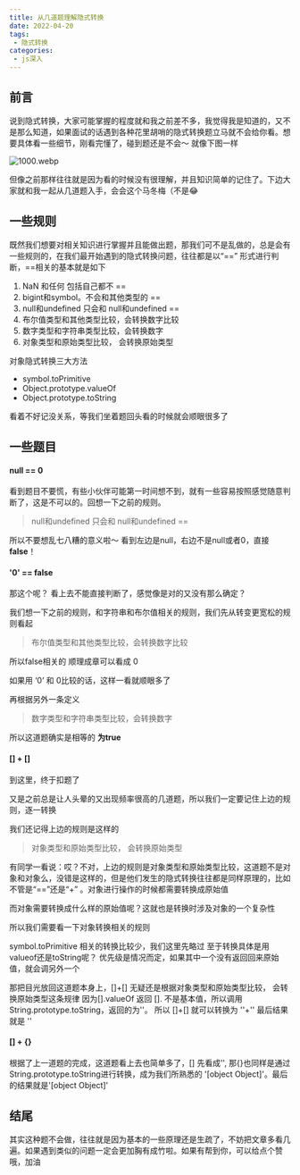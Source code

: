 ```yaml
---
title: 从几道题理解隐式转换
date: 2022-04-20
tags:
 - 隐式转换
categories: 
 - js深入
---
```





## 前言
 
说到隐式转换，大家可能掌握的程度就和我之前差不多，我觉得我是知道的，又不是那么知道，如果面试的话遇到各种花里胡哨的隐式转换题立马就不会给你看。想要具体看一些细节，刚看完懂了，碰到题还是不会～ 就像下图一样


![1000.webp](https://p6-juejin.byteimg.com/tos-cn-i-k3u1fbpfcp/b9258bcc52fa4086acf0102e3de2cc4b~tplv-k3u1fbpfcp-watermark.image?)


但像之前那样往往就是因为看的时候没有很理解，并且知识简单的记住了。下边大家就和我一起从几道题入手，会会这个马冬梅（不是😂


## 一些规则

既然我们想要对相关知识进行掌握并且能做出题，那我们可不是乱做的，总是会有一些规则的，在我们最开始遇到的隐式转换问题，往往都是以“==” 形式进行判断，==相关的基本就是如下

1. NaN 和任何 包括自己都不 ==
2. bigint和symbol。不会和其他类型的 ==
3. null和undefined 只会和 null和undefined ==
4. 布尔值类型和其他类型比较，会转换数字比较
5. 数字类型和字符串类型比较，会转换数字
6. 对象类型和原始类型比较， 会转换原始类型



对象隐式转换三大方法

- symbol.toPrimitive
- Object.prototype.valueOf
- Object.prototype.toString






看着不好记没关系，等我们坐着题回头看的时候就会顺眼很多了



## 一些题目



#### null == 0

看到题目不要慌，有些小伙伴可能第一时间想不到，就有一些容易按照感觉随意判断了，这是不可以的。回想一下之前的规则。

> null和undefined 只会和 null和undefined ==

所以不要想乱七八糟的意义啦～ 看到左边是null，右边不是null或者0，直接 **false**！



#### '0' == false

那这个呢？ 看上去不能直接判断了，感觉像是对的又没有那么确定？

我们想一下之前的规则，和字符串和布尔值相关的规则，我们先从转变更宽松的规则看起


> 布尔值类型和其他类型比较，会转换数字比较

所以false相关的 顺理成章可以看成 0

如果用 ‘0’ 和 0比较的话，这样一看就顺眼多了

再根据另外一条定义

> 数字类型和字符串类型比较，会转换数字 

所以这道题确实是相等的 **为true**


#### [] + [] 

到这里，终于扣题了

又是之前总是让人头晕的又出现频率很高的几道题，所以我们一定要记住上边的规则，逐一转换

我们还记得上边的规则是这样的

> 对象类型和原始类型比较， 会转换原始类型

有同学一看说：哎？不对，上边的规则是对象类型和原始类型比较，这道题不是对象和对象么，没错是这样的，但是他们发生的隐式转换往往都是同样原理的，比如不管是“==”还是“+” 。对象进行操作的时候都需要转换成原始值

而对象需要转换成什么样的原始值呢？这就也是转换时涉及对象的一个复杂性

所以我们需要看一下对象转换相关的规则

symbol.toPrimitive 相关的转换比较少，我们这里先略过
至于转换具体是用valueof还是toString呢？ 优先级是情况而定，如果其中一个没有返回回来原始值，就会调另外一个

那把目光放回这道题本身上，[]+[] 无疑还是根据对象类型和原始类型比较， 会转换原始类型这条规律
因为[].valueOf 返回  []. 不是基本值，所以调用 String.prototype.toString，返回的为''。 所以 []+[] 就可以转换为 ''+'' 最后结果就是 ''


####   [] + {}

根据了上一道题的完成，这道题看上去也简单多了，[] 先看成'', 那{}也同样是通过String.prototype.toString进行转换，成为我们所熟悉的 '[object Object]'。最后的结果就是'[object Object]'



## 结尾

其实这种题不会做，往往就是因为基本的一些原理还是生疏了，不妨把文章多看几遍。如果遇到类似的问题一定会更加胸有成竹啦。如果有帮到你，可以给点个赞哦，加油

